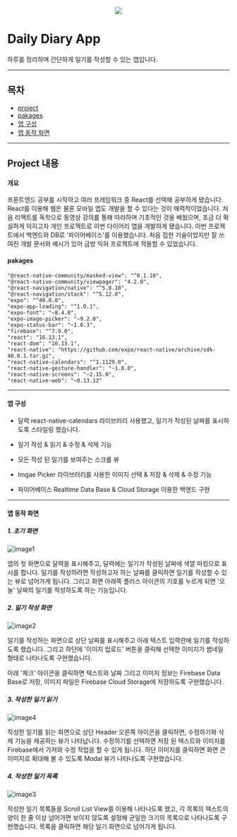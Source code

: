 <p align="center"><img src="https://user-images.githubusercontent.com/60888056/104449235-a211a500-55e1-11eb-9f66-7cd0f6ee1a50.png"/></p>

# Daily Diary App

하루를 정리하며 간단하게 일기를 작성할 수 있는 앱입니다.

---

## 목차

- [project](#project-내용)
- [pakages](#pakages)
- [앱 구성](#앱-구성)
- [앱 동작 화면](#앱-동작-화면)


---

## Project 내용

#### 개요

프론트엔드 공부를 시작하고 여러 프레임워크 중 React를 선택해 공부하게 됐습니다. React를 이용해 웹은 물론 모바일 앱도 개발을 할 수 있다는 것이 매력적이었습니다. 처음 리액트를 독학으로 동영상 강의를 통해 따라하며 기초적인 것을 배웠으며, 조금 더 확실하게 익히고자 개인 프로젝트로 이번 다이어리 앱을 개발하게 됐습니다. 이번 프로젝트에서 백엔드와 DB로 '파이어베이스'를 이용했습니다. 처음 접한 기술이었지만 잘 쓰여진 개발 문서와 예시가 있어 금방 익혀 프로젝트에 적용할 수 있었습니다.

#### pakages

```
"@react-native-community/masked-view": "^0.1.10",
"@react-native-community/viewpager": "4.2.0",
"@react-navigation/native": "^5.8.10",
"@react-navigation/stack": "^5.12.8",
"expo": "^40.0.0",
"expo-app-loading": "^1.0.1",
"expo-font": "~8.4.0",
"expo-image-picker": "~9.2.0",
"expo-status-bar": "~1.0.3",
"firebase": "^7.9.0",
"react": "16.13.1",
"react-dom": "16.13.1",
"react-native": "https://github.com/expo/react-native/archive/sdk-40.0.1.tar.gz",
"react-native-calendars": "^1.1129.0",
"react-native-gesture-handler": "~1.8.0",
"react-native-screens": "~2.15.0",
"react-native-web": "~0.13.12"
```

---

#### 앱 구성

- 달력
react-native-calendars 라이브러리 사용했고, 일기가 작성된 날짜를 표시하도록 스타일링 했습니다.

- 일기 작성 & 읽기 & 수정 & 삭제 기능
- 모든 작성 된 일기를 보여주는 스크롤 뷰
- Imgae Picker 라이브러리를 사용한 이미지 선택 & 저장 & 삭제 & 수정 기능
- 파이어베이스 Realtime Data Base & Cloud Storage 이용한 백엔드 구현

---

#### 앱 동작 화면


##### 1. 초기 화면

![image1](https://user-images.githubusercontent.com/60888056/103906523-5f644e80-5143-11eb-861f-f7932b165d96.jpg)

앱의 첫 화면으로 달력을 표시해주고, 달력에는 일기가 작성된 날짜에 색깔 마킹으로 표시를 합니다. 일기를 작성하려면 작성하고자 하는 날짜를 클릭하면 일기를 작성할 수 있는 뷰로 넘어가게 됩니다. 그리고 화면 아래쪽 플러스 아이콘의 기호를 누르게 되면 '오늘' 날짜의 일기를 작성하도록 하는 기능입니다.

##### 2. 일기 작성 화면

![image2](https://user-images.githubusercontent.com/60888056/103906522-5ecbb800-5143-11eb-8993-4e23f0ff1924.jpg)

일기를 작성하는 화면으로 상단 날짜를 표시해주고 아래 텍스트 입력란에 일기를 작성하도록 했습니다. 그리고 하단에 '이미지 업로드' 버튼을 클릭해 선택한 이미지가 썸네일 형태로 나타나도록 구현했습니다. 

아래 '체크' 아이콘을 클릭하면 텍스트와 날짜 그리고 이미지 정보는 Firebase Data Base로 저장, 이미지 파일은 Firebase Cloud Storage에 저장하도록 구현했습니다.

##### 3. 작성한 일기 읽기

![image4](https://user-images.githubusercontent.com/60888056/103908264-a5baad00-5145-11eb-944d-456258286fb8.jpg)

작성한 일기를 읽는 화면으로 상단 Header 오른쪽 아이콘을 클릭하면, 수정하기와 삭제 기능을 제공하는 뷰가 나타납니다. 수정하기를 선택하면 저장 된 텍스트와 이미지를 Firebase에서 가져와 수정 작업을 할 수 있게 됩니다. 하단 이미지를 클릭하면 화면 큰 이미지로 확대해 볼 수 있도록 Modal 뷰가 나타나도록 구현했습니다.

##### 4. 작성한 일기 목록

![image3](https://user-images.githubusercontent.com/60888056/103908268-a6534380-5145-11eb-9d9a-195587700381.jpg)

작성한 일기 목록들을 Scroll List View를 이용해 나타나도록 했고, 각 목록의 텍스트의 양이 한 줄 이상 넘어가면 보이지 않도록 설정해 균일한 크기의 목록으로 나타나도록 구현했습니다.
목록을 클릭하면 해당 일기 화면으로 넘어가게 됩니다.
